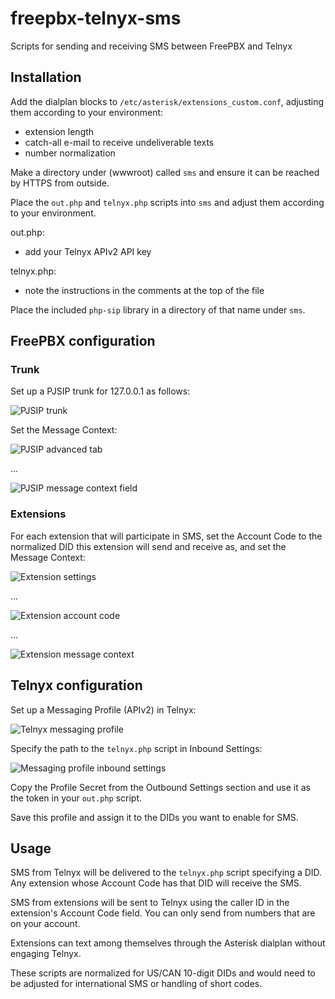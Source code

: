 # freepbx-telnyx-sms
Scripts for sending and receiving SMS between FreePBX and Telnyx

## Installation

Add the dialplan blocks to `/etc/asterisk/extensions_custom.conf`, adjusting them according to your environment:
* extension length
* catch-all e-mail to receive undeliverable texts
* number normalization

Make a directory under (wwwroot) called `sms` and ensure it can be reached by HTTPS from outside.

Place the `out.php` and `telnyx.php` scripts into `sms` and adjust them according to your environment.

out.php:
* add your Telnyx APIv2 API key

telnyx.php:
* note the instructions in the comments at the top of the file

Place the included `php-sip` library in a directory of that name under `sms`.

## FreePBX configuration

### Trunk
Set up a PJSIP trunk for 127.0.0.1 as follows:

![PJSIP trunk](https://user-images.githubusercontent.com/5303782/105723214-85843f80-5ef4-11eb-94e1-6e38e35e448b.png)

Set the Message Context:

![PJSIP advanced tab](https://user-images.githubusercontent.com/5303782/105723266-96cd4c00-5ef4-11eb-856c-a9640a2f7a1e.png)

...

![PJSIP message context field](https://user-images.githubusercontent.com/5303782/105723305-a0ef4a80-5ef4-11eb-82ba-1be9766a9e9e.png)

### Extensions
For each extension that will participate in SMS, set the Account Code to the normalized DID this extension will send and receive as, and set the Message Context:

![Extension settings](https://user-images.githubusercontent.com/5303782/105723337-ab114900-5ef4-11eb-99d0-333328a07479.png)

...

![Extension account code](https://user-images.githubusercontent.com/5303782/105723364-b2385700-5ef4-11eb-9332-f533f1317dc7.png)

...

![Extension message context](https://user-images.githubusercontent.com/5303782/105723387-b8c6ce80-5ef4-11eb-887c-34201324a265.png)


## Telnyx configuration

Set up a Messaging Profile (APIv2) in Telnyx:

![Telnyx messaging profile](https://user-images.githubusercontent.com/5303782/224144132-896646c3-c875-4918-843b-aa05344f1edc.png)

Specify the path to the `telnyx.php` script in Inbound Settings:

![Messaging profile inbound settings](https://user-images.githubusercontent.com/5303782/105724385-cf215a00-5ef5-11eb-8b28-0cfd1feaa182.png)

Copy the Profile Secret from the Outbound Settings section and use it as the token in your `out.php` script.

Save this profile and assign it to the DIDs you want to enable for SMS.

## Usage

SMS from Telnyx will be delivered to the `telnyx.php` script specifying a DID. Any extension whose Account Code has that DID will receive the SMS. 

SMS from extensions will be sent to Telnyx using the caller ID in the extension's Account Code field. You can only send from numbers that are on your account.

Extensions can text among themselves through the Asterisk dialplan without engaging Telnyx. 

These scripts are normalized for US/CAN 10-digit DIDs and would need to be adjusted for international SMS or handling of short codes.

